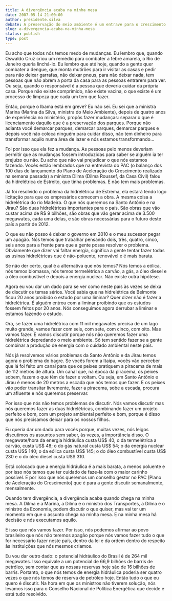 ```yaml
---
title: A divergência acaba na minha mesa
date: 2007-05-14 21:00:00
author: presidente.silva
debate: A preservação do meio ambiente é um entrave para o crescimento da economia mundial?
slug: a-divergencia-acaba-na-minha-mesa
status: publish 
type: post
---
```


  
Eu acho que todos nós temos medo de mudanças. Eu lembro que, quando Oswaldo Cruz criou um remédio para combater a febre amarela, o Rio de Janeiro queria linchá-lo. Eu lembro que até hoje, quando a gente quer combater a dengue, que monta mutirões para ir visitar as casas e pedir para não deixar garrafas, não deixar pneus, para não deixar nada, tem pessoas que não abrem a porta da casa para as pessoas entrarem para ver. Ou seja, quando o responsável é a pessoa que deveria cuidar da própria casa. Porque não existe comprimido, não existe vacina, o que existe é um processo de limpeza que cada um tem que fazer.   
  
Então, porque o Ibama está em greve? Eu não sei. Eu sei que a ministra Marina (Marina da Silva, ministra do Meio Ambiente), depois de quatro anos de experiência no ministério, propôs fazer mudanças: separar o que é licenciamento daquilo que é a preservação dos parques. Porque não adianta você demarcar parques, demarcar parques, demarcar parques e depois você não coloca ninguém para cuidar disso, não tem dinheiro para transformar aquilo numa área de lazer e nós estamos transformando...  
  
Foi por isso que ela fez a mudança. As pessoas pelo menos deveriam permitir que as mudanças fossem introduzidas para saber se alguém ia ter prejuízo ou não. Eu acho que não vai prejudicar o que nós estamos fazendo. Vocês estão lembrados que na entrevista do PAC (o balanço dos 100 dias de lançamento do Plano de Aceleração do Crescimento realizado na semana passada) a ministra Dilma (Dilma Roussef, da Casa Civil) falou da hidrelétrica de Estreito, que tinha problemas. E não tem mais problemas.  
  
Já foi resolvido o problema da hidrelétrica de Estrema, ela estará tendo logo licitação para que os empresários comecem a obra. A mesma coisa a hidrelétrica do rio Madeira. O que nós queremos na Santo Antônio e na Jirau? São duas hidrelétricas importantes para o país. São obras que vão custar acima de R$ 9 bilhões, são obras que vão gerar acima de 3.500 megawates, cada uma delas, e são obras necessárias para o futuro deste país a partir de 2012.  
  
O que eu não posso é deixar o governo em 2010 e o meu sucessor pegar um apagão. Nós temos que trabalhar pensando dois, três, quatro, cinco, seis anos para a frente para que a gente possa resolver o problema. Obviamente que dizer vai faltar energia, significa a gente tentar fazer todas as usinas hidrelétricas que é não-poluente, renovável e é mais barata.  
  
Se não der certo, qual é a alternativa que nós temos? Nós temos a eólica, nós temos biomassa, nós temos termelétrica a carvão, a gás, a óleo diesel e a óleo combustível e depois a energia nuclear. Não existe outra hipótese.  
  
Agora eu vou dar um dado para se ver como neste país às vezes se deixa de discutir os temas sérios. Você sabia que na hidrelétrica de Belmonte ficou 20 anos proibido o estudo por uma liminar? Quer dizer não é fazer a hidrelétrica. É alguém entrou com a liminar proibindo que os estudos fossem feitos por 20 anos. Nós conseguimos agora derrubar a liminar e estamos fazendo o estudo.  
  
Ora, se fazer uma hidrelétrica com 11 mil megawates precisa de um lago muito grande, vamos fazer com seis, com sete, com cinco, com oito. Mas vamos fazer. E vamos discutir porque nós não queremos fazer uma hidrelétrica depredando o meio ambiente. Só tem sentido fazer se a gente combinar a produção de energia com o cuidado ambiental neste país.  
  
Nós já resolvemos vários problemas da Santo Antônio e da Jirau temos agora o problema do bagre. Se vocês forem a Itaipu, vocês vão perceber que lá foi feito um canal para que os peixes pratiquem a piracema de mais de 112 metros de altura. Um canal que, na época da piracema, os peixes sobem, fazem o que têm de fazer e voltam. Ou seja, em Santo Antônio e Jirau é menos de 20 metros a escada que nós temos que fazer. E os peixes vão poder transitar livremente, fazer a piracema, sobe a escada, procura um afluente e nós queremos preservar.  
  
Por isso que nós não temos problemas de discutir. Nós vamos discutir mas nós queremos fazer as duas hidrelétricas, combinando fazer um projeto perfeito e bom, com um projeto ambiental perfeito e bom, porque é disso que nós precisamos deixar para os nossos filhos.  
  
Eu queria dar um dado para vocês porque, muitas vezes, nós leigos discutimos os assuntos sem saber, às vezes, a importância disso. O megawate/hora da energia hidráulica custa US$ 40; o da termelétrica a carvão, custa US$ 48; o do gás natural custa US$ 54; o da energia nuclear custa US$ 140; o da eólica custa US$ 145; o do óleo combustível custa US$ 230 e o do óleo diesel custa US$ 310.  
  
Está colocado que a energia hidráulica é a mais barata, a menos poluente e por isso nós temos que ter cuidado de faze-la com o maior carinho possível. E por isso que nós queremos um conselho gestor no PAC [Plano de Aceleração do Crescimento] que é para a gente discutir semanalmente, mensalmente.   
  
Quando tem divergência, a divergência acaba quando chega na minha mesa. A Dilma e a Marina, a Dilma e o ministro dos Transportes, a Dilma e o ministro da Economia, podem discutir o que quiser, mas vai ter um momento em que o assunto chega na minha mesa. E na minha mesa há decisão e nós executamos aquilo.  
  
É isso que nós vamos fazer. Por isso, nós podemos afirmar ao povo brasileiro que nós não teremos apagão porque nós vamos fazer tudo o que for necessário fazer neste país, dentro da lei e da ordem dentro do respeito às instituições que nós mesmos criamos.  
  
Eu vou dar outro dado: o potencial hidráulico do Brasil é de 264 mil megawates. Isso equivale a um potencial de 66,9 bilhões de barris de petróleo, sem contar que as nossas reservas hoje são de 16 bilhões de barris. Portanto, o que nós temos de energia hidráulica poderia ser quatro vezes o que nós temos de reserva de petróleo hoje. Então tudo o que eu quero é discutir. Na hora em que os ministros não tiverem solução, nós levamos isso para o Conselho Nacional de Política Energética que decide e está tudo resolvido.
